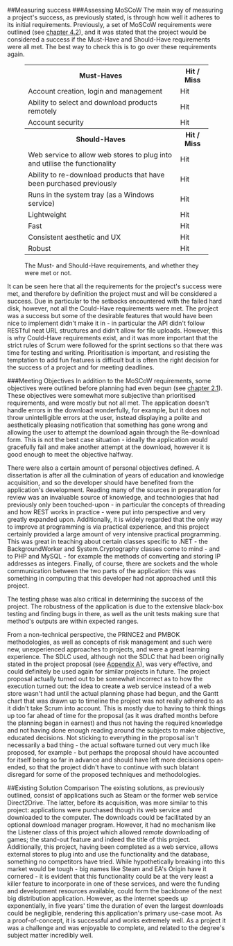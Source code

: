 ##Measuring success
###Assessing MoSCoW
The main way of measuring a project's success, as previously stated, is through how well it adheres to its initial requirements. Previously, a set of MoSCoW requirements were outlined (see [chapter 4.2](#Construction-3-1)), and it was stated that the project would be considered a success if the Must-Have and Should-Have requirements were all met. The best way to check this is to go over these requirements again.

<figure>
<table>
	<tr>
		<th>Must-Haves</th>
		<th>Hit / Miss</th>
	</tr><tr>
		<td>Account creation, login and management</td><td>Hit</td>
	</tr><tr>
		<td>Ability to select and download products remotely</td><td>Hit</td>
	</tr><tr>
		<td>Account security</td><td>Hit</td>
	</tr><tr>
		<th>Should-Haves</th>
		<th>Hit / Miss</th>
	</tr><tr>
		<td>Web service to allow web stores to plug into and utilise the functionality</td><td>Hit</td>
	</tr><tr>
		<td>Ability to re-download products that have been purchased previously</td><td>Hit</td>
	</tr><tr>
		<td>Runs in the system tray (as a Windows service)</td><td>Hit</td>
	</tr><tr>
		<td>Lightweight</td><td>Hit</td>
	</tr><tr>
		<td>Fast</td><td>Hit</td>
	</tr><tr>
		<td>Consistent aesthetic and UX</td><td>Hit</td>
	</tr><tr>
		<td>Robust</td><td>Hit</td>
	</tr>
</table>
<figcaption>The Must- and Should-Have requirements, and whether they were met or not.</figcaption>
</figure>

It can be seen here that all the requirements for the project's success were met, and therefore by definition the project must and will be considered a success. Due in particular to the setbacks encountered with the failed hard disk, however, not all the Could-Have requirements were met. The project was a success but some of the desirable features that would have been nice to implement didn't make it in - in particular the API didn't follow RESTful neat URL structures and didn't allow for file uploads. However, this is why Could-Have requirements exist, and it was more important that the strict rules of Scrum were followed for the sprint sections so that there was time for testing and writing. Prioritisation is important, and resisting the temptation to add fun features is difficult but is often the right decision for the success of a project and for meeting deadlines.

###Meeting Objectives
In addition to the MoSCoW requirements, some objectives were outlined before planning had even begun (see [chapter 2.1](#Introduction-2-1)). These objectives were somewhat more subjective than prioritised requirements, and were mostly but not all met. The application doesn't handle errors in the download wonderfully, for example, but it does not throw unintelligible errors at the user, instead displaying a polite and aesthetically pleasing notification that something has gone wrong and allowing the user to attempt the download again through the Re-download form. This is not the best case situation - ideally the application would gracefully fail and make another attempt at the download, however it is good enough to meet the objective halfway.

There were also a certain amount of personal objectives defined. A dissertation is after all the culmination of years of education and knowledge acquisition, and so the developer should have benefited from the application's development. Reading many of the sources in preparation for review was an invaluable source of knowledge, and technologies that had previously only been touched-upon - in particular the concepts of threading and how REST works in practice - were put into perspective and very greatly expanded upon. Additionally, it is widely regarded that the only way to improve at programming is via practical experience, and this project certainly provided a large amount of very intensive practical programming. This was great in teaching about certain classes specific to .NET - the BackgroundWorker and System.Cryptography classes come to mind - and to PHP and MySQL - for example the methods of converting and storing IP addresses as integers. Finally, of course, there are sockets and the whole communication between the two parts of the application: this was something in computing that this developer had not approached until this project.

The testing phase was also critical in determining the success of the project. The robustness of the application is due to the extensive black-box testing and finding bugs in there, as well as the unit tests making sure that method's outputs are within expected ranges. 

From a non-technical perspective, the PRINCE2 and PMBOK methodologies, as well as concepts of risk management and such were new, unexperienced approaches to projects, and were a great learning experience. The SDLC used, although not the SDLC that had been originally stated in the project proposal (see [Appendix A](#Appendices-2-1)), was very effective, and could definitely be used again for similar projects in future. The project proposal actually turned out to be somewhat incorrect as to how the execution turned out: the idea to create a web service instead of a web store wasn't had until the actual planning phase had begun, and the Gantt chart that was drawn up to timeline the project was not really adhered to as it didn't take Scrum into account. This is mostly due to having to think things up too far ahead of time for the proposal (as it was drafted months before the planning began in earnest) and thus not having the required knowledge and not having done enough reading around the subjects to make objective, educated decisions. Not sticking to everything in the proposal isn't necessarily a bad thing - the actual software turned out very much like proposed, for example - but perhaps the proposal should have accounted for itself being so far in advance and should have left more decisions open-ended, so that the project didn't have to continue with such blatant disregard for some of the proposed techniques and methodologies.

##Existing Solution Comparison
The existing solutions, as previously outlined, consist of applications such as Steam or the former web service Direct2Drive. The latter, before its acquisition, was more similar to this project: applications were purchased though its web service and downloaded to the computer. The downloads could be facilitated by an optional download manager program. However, it had no mechanism like the Listener class of this project which allowed *remote* downloading of games; the stand-out feature and indeed the title of this project. Additionally, this project, having been completed as a web service, allows external stores to plug into and use the functionality and the database, something no competitors have tried. While hypothetically breaking into this market would be tough - big names like Steam and EA's Origin have it cornered - it is evident that this functionality could be at the very least a killer feature to incorporate in one of these services, and were the funding and development resources available, could form the backbone of the next big distribution application. However, as the internet speeds up exponentially, in five years' time the duration of even the largest downloads could be negligible, rendering this application's primary use-case moot. As a proof-of-concept, it is successful and works extremely well. As a project it was a challenge and was enjoyable to complete, and related to the degree's subject matter incredibly well. 